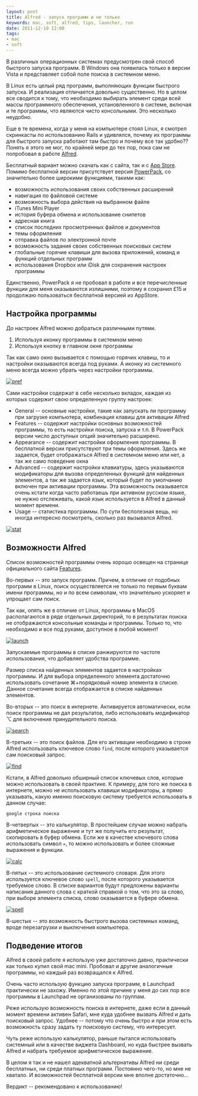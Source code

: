 ```yaml
---
layout: post
title: Alfred - запуск программ и не только
keywords: mac, soft, alfred, tips, launcher, run
date: 2011-12-10 12:00
tags:
- mac
- soft
---
```


В различных операционных системах предусмотрен свой способ быстрого запуска программ. В Windows она появилась только в версии Vista и представляет собой поле поиска в системном меню.

В Linux есть целый ряд программ, выполняющих функции быстрого запуска. И реализация отличается довольно существенно. Но в целом все сводится к тому, что необходимо выбирать элемент среди всей массы программного обеспечения, установленного в системе, включая и те программы, что являются чисто консольными. Это несколько неудобно.

Еще в те времена, когда у меня на компьютере стоял Linux, я смотрел скринкасты по использованию Rails и удивлялся, почему их программы для быстрого запуска работают там быстро и почему все так удобно?? Понять я этого не мог, по крайней мере до тех пор, пока сам не попробовал в работе [Alfred][].

[Alfred]: http://www.alfredapp.com/
	"Alfred App"

Бесплатный вариант можно скачать как с сайта, так и с [App Store][1]. Помимо бесплатной версии присутствует версия [PowerPack][], со значительно более широкими функциями, такими как: 

[1]: http://itunes.apple.com/ru/app/alfred/id405843582?mt=12
	"Alfred - iTunes"

[PowerPack]: http://www.alfredapp.com/powerpack/
	"Alfred App - Powerpack"

* возможность использования своих собственных расширений
* навигация по файловой системе
* возможность выбора действия на выбранном файле
* iTunes Mini Player
* история буфера обмена и использование снипетов
* адресная книга
* список последних просмотренных файлов и документов
* темы оформления
* отправка файлов по электронной почте
* возможность задания своих собственных поисковых систем
* глобальные горячие клавиши для вызова приложений, команд и функций отдельных программ
* использования Dropbox или iDisk для сохранения настроек программы

Единственно, PowerPack я не пробовал в работе и все перечисленные функции для меня оказываются излишними, поэтому я сохранил £15 и продолжаю пользоваться бесплатной версией из AppStore.

## Настройка программы

До настроек Alfred можно добраться различными путями.

1. Используя иконку программы в системном меню
2. Используя кнопку в главном окне программы

Так как само окно вызывается с помощью горячих клавиш, то и настройки оказываются всегда под руками. А иконку из системного меню всегда можно убрать через настройки программы. 

[![pref][]](http://static.juev.org/2011/12/pref.png)

[pref]: http://static.juev.org/2011/12/pref-th.png

Сами настройки содержат в себе несколько вкладок, каждая из которых содержит свою определенную группу настроек:

* General -- основные настройки, такие как запускать ли программу при загрузке компьютера, комбинация клавиш для активации Alfred
* Features -- содержит настройки основных возможностей программы, то есть настройки поиска, запуска и т.п. В PowerPack версии число доступных опций значительно расширено.
* Appearance -- содержит настройки оформления программы. В бесплатной версии присутствуют три темы оформления. Здесь же задается, будет отображаться Alfred в системном меню или нет, а так же само поведение окна
* Advanced -- содержит настройки клавиатуры, здесь указываются модификаторы для вызова определенных функций для найденных элементов, а так же задается язык, который будет по умолчанию включен при активации программы. Эта возможность оказывается очень кстати когда часто работаешь при активном русском языке, не нужно отслеживать, какой язык используется в Alfred в данный момент времени.
* Usage -- статистика программы. По сути бесполезная вещь, но иногда интересно посмотреть, сколько раз вызывался Alfred.

[![stat][]](http://static.juev.org/2011/12/stat)

[stat]: http://static.juev.org/2011/12/stat-th.png


## Возможности Alfred

Список возможностей программы очень хорошо освещен на странице официального сайта [Features][].

[Features]: http://www.alfredapp.com/#alfred-features
	"Alfred App - Features"

Во-первых -- это запуск программ. Причем, в отличие от подобных программ в Linux, поиск осуществляется не только по первым буквам имени программы, но и по всем символам, что значительно ускоряет и упрощает сам поиск.

Так как, опять же в отличие от Linux, программы в MacOS располагаются в ряде отдельных директорий, то в результатах поиска не отображаются консольные команды и программы. Только то, что необходимо и все под руками, доступное в любой момент!

[![launch][]](http://static.juev.org/2011/12/launch.png)

[launch]: http://static.juev.org/2011/12/launch-th.png

Запускаемые программы в списке ранжируются по частоте использования, что добавляет удобства программе.

Размер списка найденных элементов задается в настройках программы. И для выбора определенного элемента достаточно использовать сочетание ⌘+порядковый номер элемента в списке. Данное сочетание всегда отображается в списке найденных элементов.

Во-вторых -- это поиск в интернете. Активируется автоматически, если поиск программы не дал результатов, либо использовать модификатор ⌥ для включения принудительного поиска. 

[![search][]](http://static.juev.org/2011/12/search.png)

[search]: http://static.juev.org/2011/12/search-th.png

В-третьих -- это поиск файлов. Для его активации необходимо в строке Alfred использовать ключевое слово `find`, после которого указывается сам поисковый запрос.

[![find][]](http://static.juev.org/2011/12/find.png)

[find]: http://static.juev.org/2011/12/find-th.png

Кстати, в Alfred довольно обширный список ключевых слов, которые можно использовать в своей практике. К примеру, для того же поиска в интернете, можно не использовать клавиши модификаторы, а прямо указывать, какую именно поисковую систему требуется использовать в данном случае:

	google строка поиска

В-четвертых -- это калькулятор. В простейшем случае можно набрать арифметическое выражение и тут же получить его результат, скопировать в буфер обмена. Если же в качестве ключевого слова использовать символ `=`, то можно использовать и более сложные выражения и функции.

[![calc][]](http://static.juev.org/2011/12/calc.png)

[calc]: http://static.juev.org/2011/12/calc-th.png

В-пятых -- это использование системного словаря. Для этого используется ключевое слово `spell`, после которого указывается требуемое слово. В списке вариантов будут предложены варианты написания данного слова с краткой справкой о том, что это за слово, при выборе элемента списка, слово оказывается в буфере обмена.

[![spell][]](http://static.juev.org/2011/12/spell.png)

[spell]: http://static.juev.org/2011/12/spell-th.png

В-шестых -- это возможность быстрого вызова системных команд, вроде перезагрузки и выключения компьютера.

## Подведение итогов

Alfred в своей работе я использую уже достаточно давно, практически как только купил свой mac mini. Пробовал и другие аналогичные программы, но каждый раз возвращался к Alfred. 

Очень часто использую функцию запуска программ, в Launchpad практически не захожу. Именно по этой причине у меня до сих пор все программы в Launchpad не организованы по группам. 

Реже использую возможность поиска в интернете, даже если в данный момент времени активен Safari, мне куда удобнее вызвать Alfred и дать поисковый запрос. Удобнее -- потому что очень быстро и при этом есть возможность сразу задать ту поисковую систему, что интересует.

Чуть реже использую калькулятор, раньше пытался использовать системный или в качестве виджета Dashboard, но куда быстрее вызвать Alfred и набрать требуемое арифметическое выражение.

В целом я так и не нашел адекватной альтернативы Alfred ни среди бесплатных, ни среди платных программ. Постоянно чего-то, но мне не хватало. И возможностей бесплатной версии мне вполне достаточно...

Вердикт -- рекомендовано к использованию!
